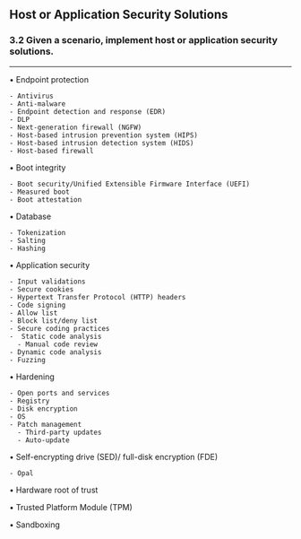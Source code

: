 ## Host or Application Security Solutions
### 3.2 Given a scenario, implement host or application security solutions.
---
• Endpoint protection

    - Antivirus  
    - Anti-malware  
    - Endpoint detection and response (EDR)  
    - DLP  
    - Next-generation firewall (NGFW) 
    - Host-based intrusion prevention system (HIPS)  
    - Host-based intrusion detection system (HIDS)  
    - Host-based firewall

• Boot integrity

    - Boot security/Unified Extensible Firmware Interface (UEFI)
    - Measured boot  
    - Boot attestation

• Database

    - Tokenization 
    - Salting  
    - Hashing

• Application security

    - Input validations  
    - Secure cookies  
    - Hypertext Transfer Protocol (HTTP) headers 
    - Code signing  
    - Allow list  
    - Block list/deny list
    - Secure coding practices
    -  Static code analysis
      - Manual code review 
    - Dynamic code analysis 
    - Fuzzing

• Hardening

    - Open ports and services 
    - Registry  
    - Disk encryption  
    - OS
    - Patch management  
      - Third-party updates 
      - Auto-update

• Self-encrypting drive (SED)/ full-disk encryption (FDE)

    - Opal

• Hardware root of trust  

• Trusted Platform Module (TPM) 

• Sandboxing
